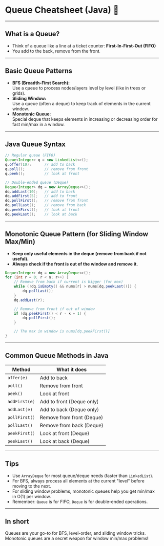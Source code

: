 # Queue Cheatsheet (Java) 🚦

---

## What is a Queue?

- Think of a queue like a line at a ticket counter: **First-In-First-Out (FIFO)**
- You add to the back, remove from the front.

---

## Basic Queue Patterns

- **BFS (Breadth-First Search):**  
  Use a queue to process nodes/layers level by level (like in trees or grids).
- **Sliding Window:**  
  Use a queue (often a deque) to keep track of elements in the current window.
- **Monotonic Queue:**  
  Special deque that keeps elements in increasing or decreasing order for fast min/max in a window.

---

## Java Queue Syntax

```java
// Regular queue (FIFO)
Queue<Integer> q = new LinkedList<>();
q.offer(10);      // add to back
q.poll();         // remove from front
q.peek();         // look at front

// Double-ended queue (Deque)
Deque<Integer> dq = new ArrayDeque<>();
dq.addLast(10);   // add to back
dq.addFirst(5);   // add to front
dq.pollFirst();   // remove from front
dq.pollLast();    // remove from back
dq.peekFirst();   // look at front
dq.peekLast();    // look at back
```

---

## Monotonic Queue Pattern (for Sliding Window Max/Min)

- **Keep only useful elements in the deque (remove from back if not useful).**
- **Always check if the front is out of the window and remove it.**

```java
Deque<Integer> dq = new ArrayDeque<>();
for (int r = 0; r < n; r++) {
    // Remove from back if current is bigger (for max)
    while (!dq.isEmpty() && nums[r] > nums[dq.peekLast()]) {
        dq.pollLast();
    }
    dq.addLast(r);

    // Remove from front if out of window
    if (dq.peekFirst() < r - k + 1) {
        dq.pollFirst();
    }

    // The max in window is nums[dq.peekFirst()]
}
```

---

## Common Queue Methods in Java

| Method         | What it does                |
| -------------- | -------------------------- |
| `offer(e)`     | Add to back                |
| `poll()`       | Remove from front          |
| `peek()`       | Look at front              |
| `addFirst(e)`  | Add to front (Deque only)  |
| `addLast(e)`   | Add to back (Deque only)   |
| `pollFirst()`  | Remove from front (Deque)  |
| `pollLast()`   | Remove from back (Deque)   |
| `peekFirst()`  | Look at front (Deque)      |
| `peekLast()`   | Look at back (Deque)       |

---

## Tips

- Use `ArrayDeque` for most queue/deque needs (faster than `LinkedList`).
- For BFS, always process all elements at the current "level" before moving to the next.
- For sliding window problems, monotonic queues help you get min/max in O(1) per window.
- Remember: `Queue` is for FIFO, `Deque` is for double-ended operations.

---

## In short

Queues are your go-to for BFS, level-order, and sliding window tricks.  
Monotonic queues are a secret weapon for window min/max problems!